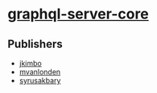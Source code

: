 # [graphql-server-core](https://pypi.org/project/graphql-server-core)



## Publishers
- [jkimbo](https://pypi.org/user/jkimbo)
- [mvanlonden](https://pypi.org/user/mvanlonden)
- [syrusakbary](https://pypi.org/user/syrusakbary)

